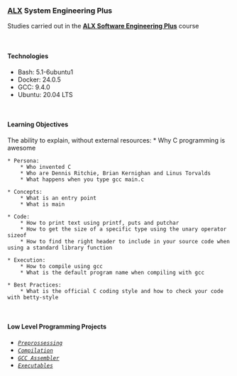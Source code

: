 ### [ALX](https://www.alxafrica.com/) System Engineering Plus

Studies carried out in the **[ALX Software Engineering Plus](https://www.alxafrica.com/software-engineering-plus/)** course

<br />

#### Technologies

* Bash:     5.1-6ubuntu1
* Docker:   24.0.5
* GCC:      9.4.0
* Ubuntu:   20.04 LTS

<br />

#### Learning Objectives

The ability to explain, without external resources:
    * Why C programming is awesome

    * Persona:
        * Who invented C
        * Who are Dennis Ritchie, Brian Kernighan and Linus Torvalds
        * What happens when you type gcc main.c

    * Concepts:
        * What is an entry point
        * What is main

    * Code:
        * How to print text using printf, puts and putchar
        * How to get the size of a specific type using the unary operator sizeof
        * How to find the right header to include in your source code when using a standard library function

    * Execution:
        * How to compile using gcc
        * What is the default program name when compiling with gcc

    * Best Practices:
        * What is the official C coding style and how to check your code with betty-style

<br />

#### Low Level Programming Projects

* _[`Preprossessing`](0-preprocessor)_
* _[`Compilation`](1-compiler)_
* _[`GCC Assembler`](2-assembler)_
* _[`Executables`](3-name)_

<br />
